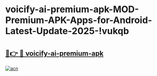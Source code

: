 # voicify-ai-premium-apk-MOD-Premium-APK-Apps-for-Android-Latest-Update-2025-!vukqb

# <h2><a href="https://h8y17w.esa.edu.pl?title=voicify-ai-premium-apk&ref=vukqb">🔗👉 🔴 voicify-ai-premium-apk</a></h2>

[![acn](https://github.com/user-attachments/assets/0f9c940e-d8b0-45ae-aac7-cd30a18b3e1c)](https://h8y17w.esa.edu.pl?title=voicify-ai-premium-apk&ref=vukqb)

